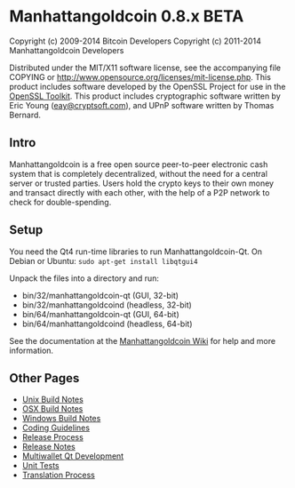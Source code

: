 Manhattangoldcoin 0.8.x BETA
====================

Copyright (c) 2009-2014 Bitcoin Developers
Copyright (c) 2011-2014 Manhattangoldcoin Developers

Distributed under the MIT/X11 software license, see the accompanying
file COPYING or http://www.opensource.org/licenses/mit-license.php.
This product includes software developed by the OpenSSL Project for use in the [OpenSSL Toolkit](http://www.openssl.org/). This product includes
cryptographic software written by Eric Young ([eay@cryptsoft.com](mailto:eay@cryptsoft.com)), and UPnP software written by Thomas Bernard.


Intro
---------------------
Manhattangoldcoin is a free open source peer-to-peer electronic cash system that is
completely decentralized, without the need for a central server or trusted
parties.  Users hold the crypto keys to their own money and transact directly
with each other, with the help of a P2P network to check for double-spending.


Setup
---------------------
You need the Qt4 run-time libraries to run Manhattangoldcoin-Qt. On Debian or Ubuntu:
	`sudo apt-get install libqtgui4`

Unpack the files into a directory and run:

- bin/32/manhattangoldcoin-qt (GUI, 32-bit)
- bin/32/manhattangoldcoind (headless, 32-bit)
- bin/64/manhattangoldcoin-qt (GUI, 64-bit)
- bin/64/manhattangoldcoind (headless, 64-bit)

See the documentation at the [Manhattangoldcoin Wiki](http://manhattangoldcoin.info)
for help and more information.


Other Pages
---------------------
- [Unix Build Notes](build-unix.md)
- [OSX Build Notes](build-osx.md)
- [Windows Build Notes](build-msw.md)
- [Coding Guidelines](coding.md)
- [Release Process](release-process.md)
- [Release Notes](release-notes.md)
- [Multiwallet Qt Development](multiwallet-qt.md)
- [Unit Tests](unit-tests.md)
- [Translation Process](translation_process.md)
